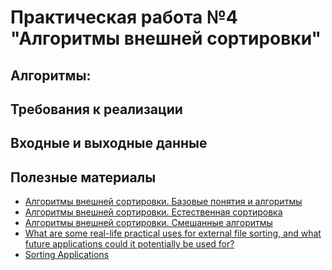 # Практическая работа №4 "Алгоритмы внешней сортировки"

## Алгоритмы:

<!-- Естественная сортировка (метод естественного слияния)
Сортировка методом двухпутевого сбалансированного слияния
    Сортировка методом n-путевого слияния.
Многофазная сортировка (Фибоначчиевая) -->

##  Требования к реализации

## Входные и выходные данные

## Полезные материалы

- [Алгоритмы внешней сортировки. Базовые понятия и алгоритмы](https://cpct.sibsutis.ru/~artpol/downloads/prog/2012_2013/s2/prog_s2_lect5p1_v4.pdf)
- [Алгоритмы внешней сортировки. Естественная сортировка](https://cpct.sibsutis.ru/~artpol/downloads/prog/2012_2013/s2/prog_s2_lect5p2_v3.pdf)
- [Алгоритмы внешней сортировки. Смешанные алгоритмы](https://cpct.sibsutis.ru/~artpol/downloads/prog/2012_2013/s2/prog_s2_lect5p3_v3.pdf)
- [What are some real-life practical uses for external file sorting, and what future applications could it potentially be used for?](https://www.quora.com/What-are-some-real-life-practical-uses-for-external-file-sorting-and-what-future-applications-could-it-potentially-be-used-for)
- [Sorting Applications](https://algs4.cs.princeton.edu/25applications/)
